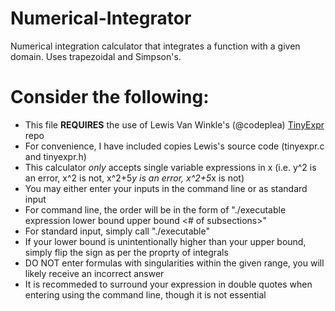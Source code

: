 # Numerical-Integrator
Numerical integration calculator that integrates a function with a given domain. Uses trapezoidal and Simpson's.

# Consider the following:
* This file **REQUIRES** the use of Lewis Van Winkle's (@codeplea) [TinyExpr](https://github.com/codeplea/tinyexpr) repo
* For convenience, I have included copies Lewis's source code (tinyexpr.c and tinyexpr.h)
* This calculator _only_ accepts single variable expressions in x (i.e. y^2 is an error, x^2 is not, x^2+5*y is an error, x^2+5*x is not) 
* You may either enter your inputs in the command line or as standard input
* For command line, the order will be in the form of "./executable expression lower bound upper bound <# of subsections>"
* For standard input, simply call "./executable"
* If your lower bound is unintentionally higher than your upper bound, simply flip the sign as per the proprty of integrals
* DO NOT enter formulas with singularities within the given range, you will likely receive an incorrect answer
* It is recommeded to surround your expression in double quotes when entering using the command line, though it is not essential
